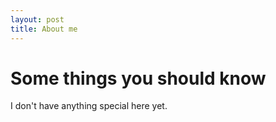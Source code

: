 ```yaml
---
layout: post
title: About me
---
```


# Some things you should know
I don't have anything special here yet.
